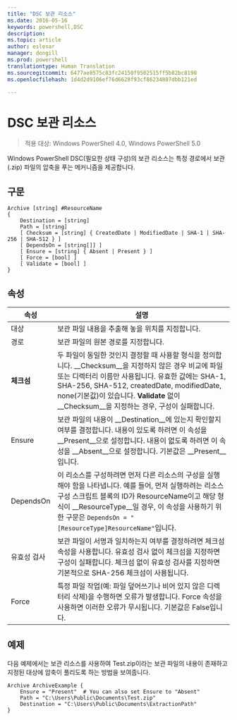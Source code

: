 ```yaml
---
title: "DSC 보관 리소스"
ms.date: 2016-05-16
keywords: powershell,DSC
description: 
ms.topic: article
author: eslesar
manager: dongill
ms.prod: powershell
translationtype: Human Translation
ms.sourcegitcommit: 6477ae8575c83fc24150f9502515ff5b82bc8198
ms.openlocfilehash: 1d4d2d9106ef76d6628f93cf86234807dbb121ed

---
```


# DSC 보관 리소스

> 적용 대상: Windows PowerShell 4.0, Windows PowerShell 5.0

Windows PowerShell DSC(필요한 상태 구성)의 보관 리소스는 특정 경로에서 보관(.zip) 파일의 압축을 푸는 메커니즘을 제공합니다.

## 구문 
```MOF
Archive [string] #ResourceName
{
    Destination = [string]
    Path = [string]
    [ Checksum = [string] { CreatedDate | ModifiedDate | SHA-1 | SHA-256 | SHA-512 } ]
    [ DependsOn = [string[]] ]
    [ Ensure = [string] { Absent | Present } ]
    [ Force = [bool] ]
    [ Validate = [bool] ]
}
```

## 속성

|  속성  |  설명   | 
|---|---| 
| 대상| 보관 파일 내용을 추출해 놓을 위치를 지정합니다.| 
| 경로| 보관 파일의 원본 경로를 지정합니다.| 
| __체크섬__| 두 파일이 동일한 것인지 결정할 때 사용할 형식을 정의합니다. __Checksum__을 지정하지 않은 경우 비교에 파일 또는 디렉터리 이름만 사용됩니다. 유효한 값에는 SHA-1, SHA-256, SHA-512, createdDate, modifiedDate, none(기본값)이 있습니다. __Validate__ 없이 __Checksum__을 지정하는 경우, 구성이 실패합니다.| 
| Ensure| 보관 파일의 내용이 __Destination__에 있는지 확인할지 여부를 결정합니다. 내용이 있도록 하려면 이 속성을 __Present__으로 설정합니다. 내용이 없도록 하려면 이 속성을 __Absent__으로 설정합니다. 기본값은 __Present__입니다.| 
| DependsOn | 이 리소스를 구성하려면 먼저 다른 리소스의 구성을 실행해야 함을 나타냅니다. 예를 들어, 먼저 실행하려는 리소스 구성 스크립트 블록의 ID가 ResourceName이고 해당 형식이 __ResourceType__일 경우, 이 속성을 사용하기 위한 구문은 `DependsOn = "[ResourceType]ResourceName"`입니다.| 
| 유효성 검사| 보관 파일이 서명과 일치하는지 여부를 결정하려면 체크섬 속성을 사용합니다. 유효성 검사 없이 체크섬을 지정하면 구성이 실패합니다. 체크섬 없이 유효성 검사를 지정하면 기본적으로 SHA-256 체크섬이 사용됩니다.| 
| Force| 특정 파일 작업(예: 파일 덮어쓰기나 비어 있지 않은 디렉터리 삭제)을 수행하면 오류가 발생합니다. Force 속성을 사용하면 이러한 오류가 무시됩니다. 기본값은 False입니다.| 

## 예제

다음 예제에서는 보관 리소스를 사용하여 Test.zip이라는 보관 파일의 내용이 존재하고 지정된 대상에 압축이 풀리도록 하는 방법을 보여줍니다.

```
Archive ArchiveExample {
    Ensure = "Present"  # You can also set Ensure to "Absent"
    Path = "C:\Users\Public\Documents\Test.zip"
    Destination = "C:\Users\Public\Documents\ExtractionPath"
} 
```




<!--HONumber=Jun16_HO4-->



